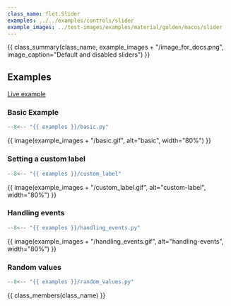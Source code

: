 ```yaml
---
class_name: flet.Slider
examples: ../../examples/controls/slider
example_images: ../test-images/examples/material/golden/macos/slider
---
```


<!-- {{ class_summary(class_name) }} -->
{{ class_summary(class_name, example_images + "/image_for_docs.png", image_caption="Default and disabled sliders") }}

## Examples

[Live example](https://flet-controls-gallery.fly.dev/input/slider/basic)

### Basic Example

```python
--8<-- "{{ examples }}/basic.py"
```

{{ image(example_images + "/basic.gif", alt="basic", width="80%") }}


### Setting a custom label

```python
--8<-- "{{ examples }}/custom_label"
```

{{ image(example_images + "/custom_label.gif", alt="custom-label", width="80%") }}


### Handling events

```python
--8<-- "{{ examples }}/handling_events.py"
```

{{ image(example_images + "/handling_events.gif", alt="handling-events", width="80%") }}


### Random values

```python
--8<-- "{{ examples }}/random_values.py"
```

{{ class_members(class_name) }}
